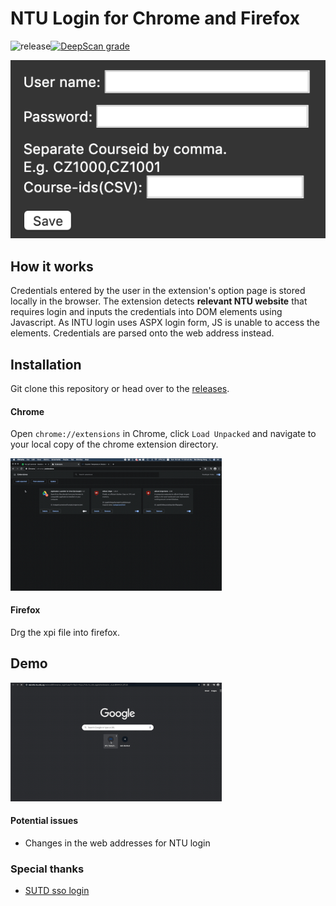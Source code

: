 # NTU Login for Chrome and Firefox

![release](https://img.shields.io/github/v/release/tanshengrong/NTU-login-extension)[![DeepScan grade](https://deepscan.io/api/teams/8036/projects/10182/branches/137010/badge/grade.svg)](https://deepscan.io/dashboard#view=project&tid=8036&pid=10182&bid=137010)

![options](./assets/options.png)

## How it works

Credentials entered by the user in the extension's option page is stored locally in the browser. The extension detects **relevant NTU website** that requires login and inputs the credentials into DOM elements using Javascript. As INTU login uses ASPX login form, JS is unable to access the elements. Credentials are parsed onto the web address instead.

## Installation

Git clone this repository or head over to the [releases](https://github.com/TanShengRong/NTU-login-extension/releases/). 

#### Chrome

Open `chrome://extensions` in Chrome, click `Load Unpacked` and navigate to your local copy of the chrome extension directory.

<img src="./assets/add_extension.gif" alt="add_extension" style="zoom:33%;" />

#### Firefox

Drg the xpi file into firefox. 

## Demo

<img src="./assets/login_demo.gif" alt="login_demo" style="zoom:33%;" />

#### Potential issues

- Changes in the web addresses for NTU login

### Special thanks

- [SUTD sso login](https://github.com/joel-huang/edimension-sso-login)
